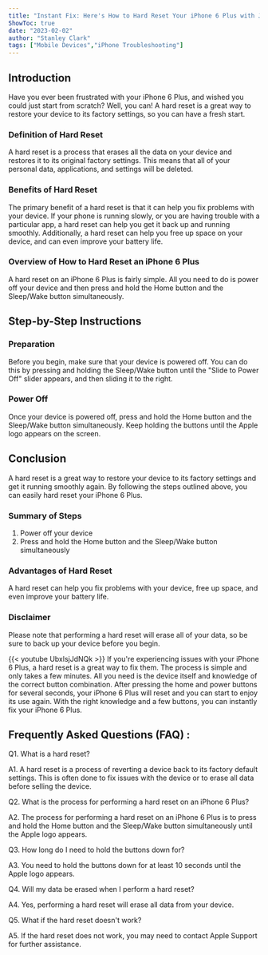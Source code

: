 ```yaml
---
title: "Instant Fix: Here's How to Hard Reset Your iPhone 6 Plus with Just a Few Buttons!"
ShowToc: true 
date: "2023-02-02"
author: "Stanley Clark" 
tags: ["Mobile Devices","iPhone Troubleshooting"]
---
```

## Introduction

Have you ever been frustrated with your iPhone 6 Plus, and wished you could just start from scratch? Well, you can! A hard reset is a great way to restore your device to its factory settings, so you can have a fresh start.

### Definition of Hard Reset

A hard reset is a process that erases all the data on your device and restores it to its original factory settings. This means that all of your personal data, applications, and settings will be deleted.

### Benefits of Hard Reset

The primary benefit of a hard reset is that it can help you fix problems with your device. If your phone is running slowly, or you are having trouble with a particular app, a hard reset can help you get it back up and running smoothly. Additionally, a hard reset can help you free up space on your device, and can even improve your battery life.

### Overview of How to Hard Reset an iPhone 6 Plus

A hard reset on an iPhone 6 Plus is fairly simple. All you need to do is power off your device and then press and hold the Home button and the Sleep/Wake button simultaneously.

## Step-by-Step Instructions

### Preparation

Before you begin, make sure that your device is powered off. You can do this by pressing and holding the Sleep/Wake button until the "Slide to Power Off" slider appears, and then sliding it to the right.

### Power Off

Once your device is powered off, press and hold the Home button and the Sleep/Wake button simultaneously. Keep holding the buttons until the Apple logo appears on the screen.

## Conclusion

A hard reset is a great way to restore your device to its factory settings and get it running smoothly again. By following the steps outlined above, you can easily hard reset your iPhone 6 Plus.

### Summary of Steps

1. Power off your device
2. Press and hold the Home button and the Sleep/Wake button simultaneously

### Advantages of Hard Reset

A hard reset can help you fix problems with your device, free up space, and even improve your battery life.

### Disclaimer

Please note that performing a hard reset will erase all of your data, so be sure to back up your device before you begin.

{{< youtube UbxlsjJdNQk >}} 
If you're experiencing issues with your iPhone 6 Plus, a hard reset is a great way to fix them. The process is simple and only takes a few minutes. All you need is the device itself and knowledge of the correct button combination. After pressing the home and power buttons for several seconds, your iPhone 6 Plus will reset and you can start to enjoy its use again. With the right knowledge and a few buttons, you can instantly fix your iPhone 6 Plus.

## Frequently Asked Questions (FAQ) :
Q1. What is a hard reset?

A1. A hard reset is a process of reverting a device back to its factory default settings. This is often done to fix issues with the device or to erase all data before selling the device. 

Q2. What is the process for performing a hard reset on an iPhone 6 Plus?

A2. The process for performing a hard reset on an iPhone 6 Plus is to press and hold the Home button and the Sleep/Wake button simultaneously until the Apple logo appears. 

Q3. How long do I need to hold the buttons down for?

A3. You need to hold the buttons down for at least 10 seconds until the Apple logo appears. 

Q4. Will my data be erased when I perform a hard reset?

A4. Yes, performing a hard reset will erase all data from your device. 

Q5. What if the hard reset doesn't work?

A5. If the hard reset does not work, you may need to contact Apple Support for further assistance.


